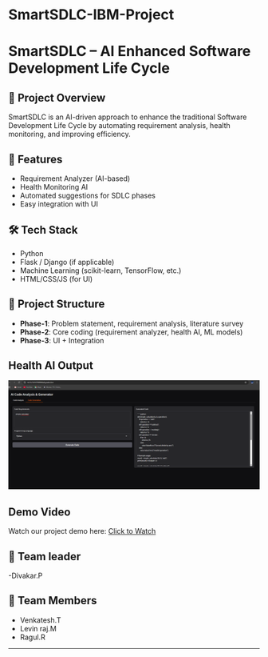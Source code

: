 # SmartSDLC-IBM-Project
# SmartSDLC – AI Enhanced Software Development Life Cycle

## 📌 Project Overview
SmartSDLC is an AI-driven approach to enhance the traditional Software Development Life Cycle by automating requirement analysis, health monitoring, and improving efficiency.

## 🚀 Features
- Requirement Analyzer (AI-based)
- Health Monitoring AI
- Automated suggestions for SDLC phases
- Easy integration with UI

## 🛠️ Tech Stack
- Python
- Flask / Django (if applicable)
- Machine Learning (scikit-learn, TensorFlow, etc.)
- HTML/CSS/JS (for UI)

## 📂 Project Structure
- **Phase-1**: Problem statement, requirement analysis, literature survey  
- **Phase-2**: Core coding (requirement analyzer, health AI, ML models)  
- **Phase-3**: UI + Integration

## Health AI Output
![Health AI Output](Health_ai_output.png)

## Demo Video
Watch our project demo here: [Click to Watch](https://drive.google.com/file/d/1LP9thoMf3nxvr3ZVv680mvF-JOh-xFcD/view?usp=sharing)
    
 ## 👥 Team leader
 -Divakar.P

## 👥 Team Members
- Venkatesh.T
- Levin raj.M
- Ragul.R



---
